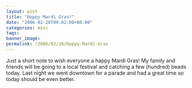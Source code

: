 ```yaml
---
layout: post
title: "Happy Mardi Gras!"
date: "2006-02-28T09:02:00+06:00"
categories: misc 
tags: 
banner_image: 
permalink: /2006/02/28/Happy-Mardi-Gras
---
```


Just a short note to wish everyone a happy Mardi Gras! My family and friends will be going to a local festival and catching a few (hundred) beads today. Last night we went downtown for a parade and had a great time so today should be even better.